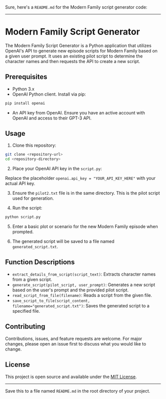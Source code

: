 Sure, here's a `README.md` for the Modern Family script generator code:

---

# Modern Family Script Generator

The Modern Family Script Generator is a Python application that utilizes OpenAI's API to generate new episode scripts for Modern Family based on a given user prompt. It uses an existing pilot script to determine the character names and then requests the API to create a new script.

## Prerequisites

- Python 3.x
- OpenAI Python client. Install via pip:

```bash
pip install openai
```

- An API key from OpenAI. Ensure you have an active account with OpenAI and access to their GPT-3 API.

## Usage

1. Clone this repository:

```bash
git clone <repository-url>
cd <repository-directory>
```

2. Place your OpenAI API key in the `script.py`:

Replace the placeholder `openai.api_key = "YOUR_API_KEY_HERE"` with your actual API key.

3. Ensure the `pilot2.txt` file is in the same directory. This is the pilot script used for generation.

4. Run the script:

```bash
python script.py
```

5. Enter a basic plot or scenario for the new Modern Family episode when prompted.

6. The generated script will be saved to a file named `generated_script.txt`.

## Function Descriptions

- `extract_details_from_script(script_text)`: Extracts character names from a given script.
- `generate_script(pilot_script, user_prompt)`: Generates a new script based on the user's prompt and the provided pilot script.
- `read_script_from_file(filename)`: Reads a script from the given file.
- `save_script_to_file(script_content, filename="generated_script.txt")`: Saves the generated script to a specified file.

## Contributing

Contributions, issues, and feature requests are welcome. For major changes, please open an issue first to discuss what you would like to change.

## License

This project is open source and available under the [MIT License](https://opensource.org/licenses/MIT).

---

Save this to a file named `README.md` in the root directory of your project.
